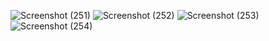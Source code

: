 ![Screenshot (251)](https://user-images.githubusercontent.com/57186921/233959353-403f6faf-82d6-40f5-9026-ba63ffe1154c.png)
![Screenshot (252)](https://user-images.githubusercontent.com/57186921/233959358-f6d3ac57-45f6-4ce9-81bf-0f95afc1a4cf.png)
![Screenshot (253)](https://user-images.githubusercontent.com/57186921/233959362-342672cd-4c89-4150-8445-a70660f11318.png)
![Screenshot (254)](https://user-images.githubusercontent.com/57186921/233959367-db7be49f-3c0a-4060-8e47-356d074e3b0a.png)
